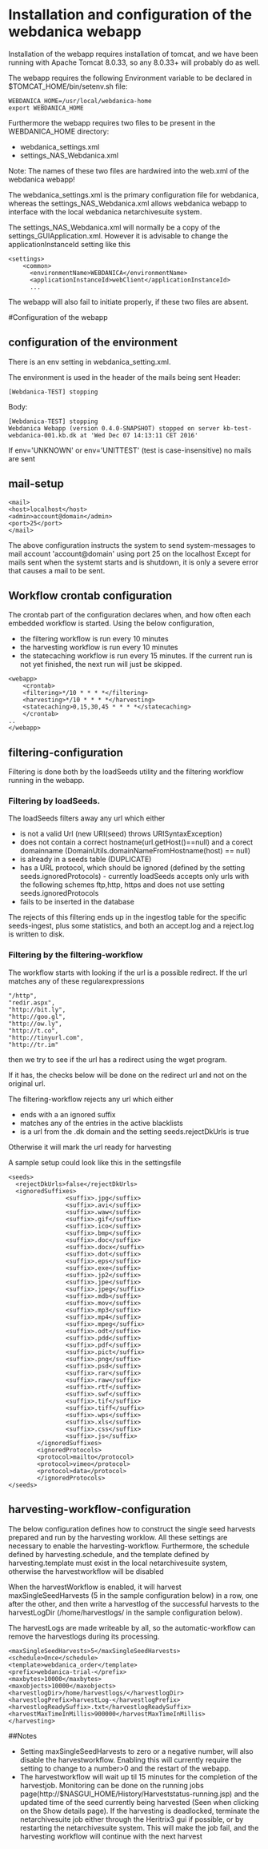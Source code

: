 # Installation and configuration of the webdanica webapp

Installation of the webapp requires installation of tomcat, and we have been running with Apache Tomcat 8.0.33, so any 8.0.33+ will probably do as well.

The webapp requires the following Environment variable to be declared in $TOMCAT_HOME/bin/setenv.sh file:
```
WEBDANICA_HOME=/usr/local/webdanica-home
export WEBDANICA_HOME
```
Furthermore the webapp requires two files to be present in the WEBDANICA_HOME directory:
 * webdanica_settings.xml
 * settings_NAS_Webdanica.xml

Note: The names of these two files are hardwired into the web.xml of the webdanica webapp!

The webdanica_settings.xml is the primary configuration file for webdanica, whereas the settings_NAS_Webdanica.xml allows webdanica webapp to interface with the 
local webdanica netarchivesuite system.

The settings_NAS_Webdanica.xml will normally be a copy of the settings_GUIApplication.xml.
However it is advisable to change the applicationInstanceId setting like this
```
<settings>
    <common>
      <environmentName>WEBDANICA</environmentName>
      <applicationInstanceId>webClient</applicationInstanceId>
      ...
```

The webapp will also fail to initiate properly, if these two files are absent.

#Configuration of the webapp 

## configuration of the environment
There is an env setting in webdanica_setting.xml.

The environment is used in the header of the mails being sent
Header: 
```
[Webdanica-TEST] stopping
```

Body: 
```
[Webdanica-TEST] stopping
Webdanica Webapp (version 0.4.0-SNAPSHOT) stopped on server kb-test-webdanica-001.kb.dk at 'Wed Dec 07 14:13:11 CET 2016'
```
If env='UNKNOWN' or env='UNITTEST' (test is case-insensitive)
no mails are sent 

## mail-setup
```
<mail>
<host>localhost</host>
<admin>account@domain</admin>
<port>25</port>
</mail>
```
The above configuration instructs the system to send system-messages to mail account 'account@domain' using port 25 on the localhost
Except for mails sent when the systemt starts and is shutdown, it is only a severe error that causes a mail to be sent.

## Workflow crontab configuration
The crontab part of the configuration declares when, and how often each embedded workflow is started.
Using the below configuration, 
 * the filtering workflow is run every 10 minutes
 * the harvesting workflow is run every 10 minutes
 * the statecaching workflow is run every 15 minutes.
If the current run is not yet finished, the next run will just be skipped.

```
<webapp>
    <crontab>
    <filtering>*/10 * * * *</filtering>
    <harvesting>*/10 * * * *</harvesting>
    <statecaching>0,15,30,45 * * * *</statecaching>
    </crontab>
..
</webapp>
```

## filtering-configuration
Filtering is done both by the loadSeeds utility and the filtering workflow running in the webapp.

### Filtering by loadSeeds.
The loadSeeds filters away any url which either
 * is not a valid Url (new URI(seed) throws URISyntaxException)
 * does not contain a correct hostname(url.getHost()==null) and a corect domainname (DomainUtils.domainNameFromHostname(host) == null)
 * is already in a seeds table (DUPLICATE)
 * has a URL protocol, which should be ignored (defined by the setting seeds.ignoredProtocols) - currently loadSeeds accepts only urls with the following schemes ftp,http, https and does not use setting seeds.ignoredProtocols
 * fails to be inserted in the database

The rejects of this filtering ends up in the ingestlog table for the specific seeds-ingest, plus some statistics, and both an accept.log and a reject.log is written to disk.

### Filtering by the filtering-workflow

The workflow starts with looking if the url is a possible redirect. If the url matches any of these regularexpressions
```
"/http", 
"redir.aspx", 
"http://bit.ly", 
"http://goo.gl",
"http://ow.ly", 
"http://t.co", 
"http://tinyurl.com", 
"http://tr.im"
```
then we try to see if the url has a redirect using the wget program.

If it has, the checks below will be done on the redirect url and not on the original url.

The filtering-workflow rejects any url which either
 * ends with a an ignored suffix
 * matches any of the entries in the active blacklists
 * is a url from the .dk domain and the setting seeds.rejectDkUrls is true

Otherwise it will mark the url ready for harvesting

A sample setup could look like this in the settingsfile
```
<seeds>
  <rejectDkUrls>false</rejectDkUrls>
  <ignoredSuffixes>
                <suffix>.jpg</suffix>
                <suffix>.avi</suffix>
                <suffix>.waw</suffix>
                <suffix>.gif</suffix>
                <suffix>.ico</suffix>
                <suffix>.bmp</suffix>                   
                <suffix>.doc</suffix>
                <suffix>.docx</suffix>
                <suffix>.dot</suffix>
                <suffix>.eps</suffix>
                <suffix>.exe</suffix>
                <suffix>.jp2</suffix>           
                <suffix>.jpe</suffix>           
                <suffix>.jpeg</suffix>
                <suffix>.mdb</suffix>           
                <suffix>.mov</suffix>                           
                <suffix>.mp3</suffix>   
                <suffix>.mp4</suffix>           
                <suffix>.mpeg</suffix>                                  
                <suffix>.odt</suffix>
                <suffix>.pdd</suffix>
                <suffix>.pdf</suffix>
                <suffix>.pict</suffix>
                <suffix>.png</suffix>
                <suffix>.psd</suffix>
                <suffix>.rar</suffix>
                <suffix>.raw</suffix>
                <suffix>.rtf</suffix>
                <suffix>.swf</suffix>
                <suffix>.tif</suffix>
                <suffix>.tiff</suffix>             
                <suffix>.wps</suffix>
                <suffix>.xls</suffix>
                <suffix>.css</suffix>
                <suffix>.js</suffix>
        </ignoredSuffixes>
        <ignoredProtocols>
        <protocol>mailto</protocol>
        <protocol>vimeo</protocol>
        <protocol>data</protocol>
        </ignoredProtocols>
</seeds>
```
## harvesting-workflow-configuration
The below configuration defines how to construct the single seed harvests prepared and run by the harvesting worklow.
All these settings are necessary to enable the harvesting-workflow. Furthermore, the schedule defined by harvesting.schedule, and the template defined by harvesting.template must exist in the local
netarchivesuite system, otherwise the harvestworkflow will be disabled

When the harvestWorkflow is enabled, it will harvest maxSingleSeedHarvests (5 in the sample configuration below) in a row, one after the other, and then write a harvestlog of the successful harvests to the harvestLogDir (/home/harvestlogs/ in the sample configuration below).

The harvestLogs are made writeable by all, so the automatic-workflow can remove the harvestlogs during its processing.

```
<maxSingleSeedHarvests>5</maxSingleSeedHarvests>
<schedule>Once</schedule>
<template>webdanica_order</template>
<prefix>webdanica-trial-</prefix>
<maxbytes>10000</maxbytes>
<maxobjects>10000</maxobjects>
<harvestlogDir>/home/harvestlogs/</harvestlogDir>
<harvestlogPrefix>harvestLog-</harvestlogPrefix>
<harvestlogReadySuffix>.txt</harvestlogReadySuffix>
<harvestMaxTimeInMillis>900000</harvestMaxTimeInMillis>
</harvesting>
```
##Notes
 * Setting maxSingleSeedHarvests to zero or a negative number, will also disable the harvestworkflow. Enabling this will currently require the setting to change to a number>0 and the restart of the webapp.
 * The harvestworkflow will wait up til 15 minutes for the completion of the harvestjob. Monitoring can be done on the running jobs page(http://$NASGUI_HOME/History/Harveststatus-running.jsp) and 
the updated time of the seed currently being harvested (Seen when clicking on the Show details page). If the harvesting is deadlocked, terminate the netarchivesuite job either through the Heritrix3 gui if possible, or by restarting the netarchivesuite system. This will make the job fail, and the harvesting workflow will continue with the next harvest



